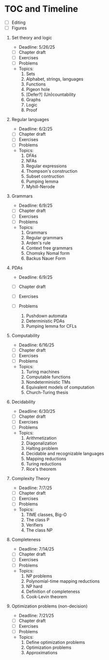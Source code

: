 # TOC and Timeline

- [ ] Editing
- [ ] Figures

1. Set theory and logic
    - Deadline: 5/26/25

    - [ ] Chapter draft
    - [ ] Exercises
    - [ ] Problems

    - Topics:
        1. Sets
        1. Alphabet, strings, languages
        1. Functions
        1. Pigeon hole
        1. [Defer?] (Un)countability
        1. Graphs
        1. Logic
        1. Proof


1. Regular languages
    - Deadline: 6/2/25

    - [ ] Chapter draft
    - [ ] Exercises
    - [ ] Problems

    - Topics:
        1. DFAs
        1. NFAs
        1. Regular expressions
        1. Thompson's construction
        1. Subset contruction
        1. Pumping lemma
        1. Myhill-Nerode

1. Grammars
    - Deadline: 6/9/25

    - [ ] Chapter draft
    - [ ] Exercises
    - [ ] Problems

    - Topics:
        1. Grammars
        1. Regular grammars
        1. Arden's rule
        1. Context free grammars
        1. Chomsky Nomal form
        1. Backus Nauer Form


1. PDAs
    - Deadline: 6/9/25

    - [ ] Chapter draft
    - [ ] Exercises
    - [ ] Problems

        1. Pushdown automata
        1. Deterministic PDAs
        1. Pumping lemma for CFLs

1. Computability
    - Deadline: 6/16/25

    - [ ] Chapter draft
    - [ ] Exercises
    - [ ] Problems

    - Topics:
        1. Turing machines
        1. Computable functions
        1. Nondeterministic TMs
        1. Equivalent models of computation
        1. Church-Turing thesis

1. Decidability
    - Deadline: 6/30/25

    - [ ] Chapter draft
    - [ ] Exercises
    - [ ] Problems

    - Topics:
        1. Arithmetization
        1. Diagonalization
        1. Halting problem
        1. Decidable and recognizable languages
        1. Mapping reductions
        1. Turing reductions
        1. Rice's theorem
        
1. Complexity Theory
    - Deadline: 7/7/25

    - [ ] Chapter draft
    - [ ] Exercises
    - [ ] Problems

    - Topics:
        1. TIME classes, Big-O
        1. The class P
        1. Verifiers
        1. The class NP

1. Completeness
    - Deadline: 7/14/25

    - [ ] Chapter draft
    - [ ] Exercises
    - [ ] Problems

    - Topics:
        1. NP problems
        1. Polynomial-time mapping reductions
        1. NP hard
        1. Definition of completeness
        1. Cook-Levin theorem

1. Optimization problems (non-decision)
    - Deadline: 7/21/25

    - [ ] Chapter draft
    - [ ] Exercises
    - [ ] Problems

    - Topics:
        1. Define optimization problems
        1. Optimization problems
        1. Approximations
    
